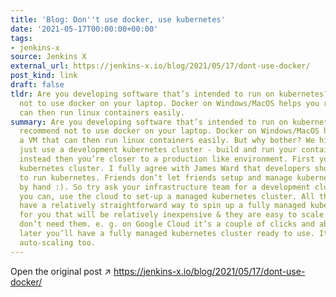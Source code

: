 ```yaml
---
title: 'Blog: Don''t use docker, use kubernetes'
date: '2021-05-17T00:00:00+00:00'
tags:
- jenkins-x
source: Jenkins X
external_url: https://jenkins-x.io/blog/2021/05/17/dont-use-docker/
post_kind: link
draft: false
tldr: Are you developing software that’s intended to run on kubernetes? If so we recommend
  not to use docker on your laptop. Docker on Windows/MacOS helps you run a VM that
  can then run linux containers easily.
summary: Are you developing software that’s intended to run on kubernetes? If so we
  recommend not to use docker on your laptop. Docker on Windows/MacOS helps you run
  a VM that can then run linux containers easily. But why bother? We highly recommend
  just use a development kubernetes cluster - build and run your containers there
  instead then you’re closer to a production like environment. First you’ll need a
  kubernetes cluster. I fully agree with James Ward that developers should not need
  to run kubernetes. Friends don’t let friends setup and manage kubernetes clusters
  by hand :). So try ask your infrastructure team for a development cluster or, if
  you can, use the cloud to set-up a managed kubernetes cluster. All the public clouds
  have a relatively straightforward way to spin up a fully managed kubernetes cluster
  for you that will be relatively inexpensive & they are easy to scale down when you
  don’t need them. e. g. on Google Cloud it’s a couple of clicks and about 5 minutes
  later you’ll have a fully managed kubernetes cluster ready to use. Its easy to enable
  auto-scaling too.
---
```

Open the original post ↗ https://jenkins-x.io/blog/2021/05/17/dont-use-docker/
